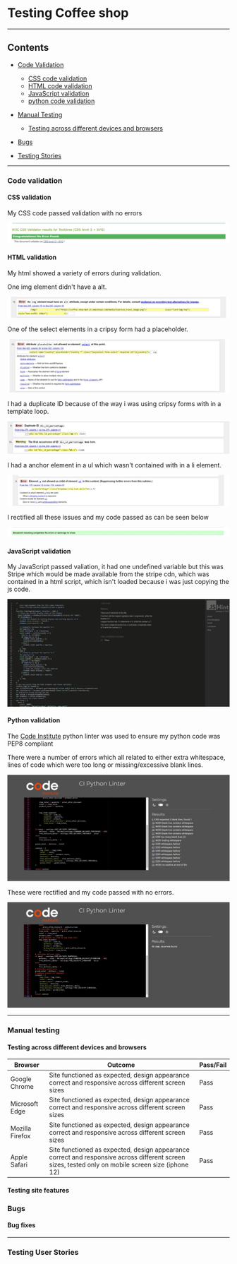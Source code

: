   # Testing Coffee shop
  ***
  ## Contents
  
  * [Code Validation](#code-validation)
    * [CSS code validation](#css-validation)
    * [HTML code validation](#html-validation)
    * [JavaScript validation](#javascript-validation)
    * [python code validation](#python-validation)

  * [Manual Testing](#manual-testing)
    * [Testing across different devices and browsers](#testing-across-different-devices-and-browsers)
    
  * [Bugs](#bugs)

  * [Testing Stories](#testing-user-stories)

***

### Code validation <a name="code-validation"></a>

#### CSS validation <a name="css-validation"></a>

My CSS code passed validation with no errors

![CSS validation](/static/images/css_validation.jpg)

#### HTML validation <a name="html-validation"></a>

My html showed a variety of errors during validation.

One img element didn't have a alt.

![HTML validation before 1](/static/images/html_code_validation2.jpg)

One of the select elements in a cripsy form had a placeholder.

![HTML validation before 2](/static/images/html_code_validation3.jpg)

I had a duplicate ID because of the way i was using cripsy forms with in a template loop.

![HTML validation before 3](/static/images/html_code_validation4.jpg)

I had a anchor element in a ul which wasn't contained with in a li element.

![HTML validation before 3](/static/images/screenshot_html_validation.jpg)

I rectified all these issues and my code passed as can be seen below

![HTML validation after](/static/images/html_code_validation.jpg)


#### JavaScript validation <a name="javascript-validation"></a>


My JavaScript passed valiation, it had one undefined variable but this was Stripe which would be made available from the stripe cdn, which was contained in a html script, which isn't loaded because i was just copying the js code.

![JavaScript validation pass](/static/images/js_validation.jpg)

#### Python validation

The [Code Institute](https://pep8ci.herokuapp.com/#) python linter was used to ensure my
python code was PEP8 compliant

There were a number of errors which all related to either extra whitespace, lines of code which were too long or missing/excessive blank lines.

![python validation](/static/images/python_code_validation.jpg)

These were rectified and my code passed with no errors.

![python validation pass](/static/images/python_code_validation_passed.jpg)

***

### Manual testing <a name="manual-testing"></a>

#### Testing across different devices and browsers  <a name="testing-devices-browsers"></a>

Browser | Outcome | Pass/Fail  
--- | --- | ---
Google Chrome | Site functioned as expected, design appearance correct and responsive across different screen sizes | Pass
Microsoft Edge | Site functioned as expected, design appearance correct and responsive across different screen sizes | Pass
Mozilla Firefox | Site functioned as expected, design appearance correct and responsive across different screen sizes | Pass
Apple Safari | Site functioned as expected, design appearance correct and responsive across different screen sizes, tested only on mobile screen size (iphone 12) | Pass

#### Testing site features  <a name="testing-site-features"></a>


### Bugs <a name="bugs"></a>

#### Bug fixes


***

### Testing User Stories <a name="testing-user-stories"></a>
